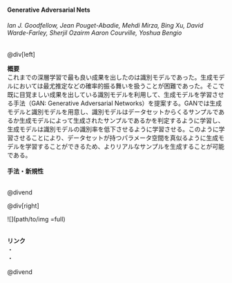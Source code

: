 #### Generative Adversarial Nets
###### Ian J. Goodfellow, Jean Pouget-Abadie, Mehdi Mirza, Bing Xu, David Warde-Farley, Sherjil Ozairm Aaron Courville, Yoshua Bengio

@div[left]

__概要__<br>
これまでの深層学習で最も良い成果を出したのは識別モデルであった。生成モデルにおいては最尤推定などの確率的振る舞いを扱うことが困難であった。そこで既に目覚ましい成果を出している識別モデルを利用して、生成モデルを学習させる手法（GAN: Generative Adversarial Networks）を提案する。GANでは生成モデルと識別モデルを用意し、識別モデルはデータセットからくるサンプルであるか生成モデルによって生成されたサンプルであるかを判定するように学習し、生成モデルは識別モデルの識別率を低下させるように学習させる。このように学習させることにより、データセットが持つパラメータ空間を真似るように生成モデルを学習することができるため、よりリアルなサンプルを生成することが可能である。<br>
<br>
__手法・新規性__<br>
<br>


@divend

@div[right]

![](path/to/img =full)<br>
<br>

__リンク__<br>
・[](url)<br>
・[](url)<br>

@divend
